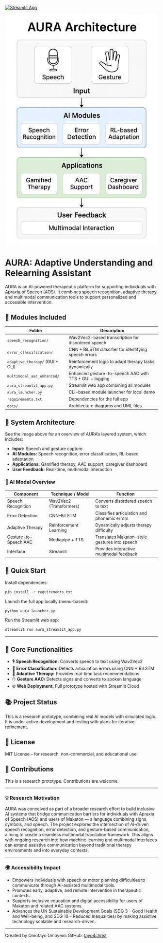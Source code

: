 [![Streamlit App](https://static.streamlit.io/badges/streamlit_badge_black_white.svg)](https://aura-apraxia-aac-rnkcwedsqwp7nwyg9umbx7.streamlit.app/)

![AURA Architecture](docs/architecture_diagram.png)

# AURA: Adaptive Understanding and Relearning Assistant

AURA is an AI-powered therapeutic platform for supporting individuals with Apraxia of Speech (AOS). It combines speech recognition, adaptive therapy, and multimodal communication tools to support personalized and accessible intervention.

## 🔧 Modules Included

| Folder                        | Description                                                  |
|-------------------------------|--------------------------------------------------------------|
| `speech_recognition/`         | Wav2Vec2-based transcription for disordered speech           |
| `error_classification/`       | CNN + BiLSTM classifier for identifying speech errors        |
| `adaptive_therapy/` (GUI + CLI) | Reinforcement logic to adapt therapy tasks dynamically       |
| `multimodal_aac_enhanced/`    | Enhanced gesture-to-speech AAC with TTS + GUI + logging      |
| `aura_streamlit_app.py`       | Streamlit web app combining all modules                      |
| `aura_launcher.py`            | CLI-based module launcher for local demo                     |
| `requirements.txt`            | Dependencies for the full app                                |
| `docs/`                       | Architecture diagrams and UML files                          |

## 📸 System Architecture

See the image above for an overview of AURA’s layered system, which includes:
- **Input:** Speech and gesture capture
- **AI Modules:** Speech recognition, error classification, RL-based adaptation
- **Applications:** Gamified therapy, AAC support, caregiver dashboard
- **User Feedback:** Real-time, multimodal interaction

### 🧠 AI Model Overview

| Component | Technique / Model | Function |
|------------|------------------|-----------|
| Speech Recognition | Wav2Vec2 (Transformers) | Converts disordered speech to text |
| Error Detection | CNN–BiLSTM | Classifies articulation and phonemic errors |
| Adaptive Therapy | Reinforcement Learning | Dynamically adjusts therapy difficulty |
| Gesture-to-Speech AAC | Mediapipe + TTS | Translates Makaton-style gestures into speech |
| Interface | Streamlit | Provides interactive multimodal feedback |


## 🚀 Quick Start

Install dependencies:

```bash
pip install -r requirements.txt
```

Launch the full app locally (menu-based):

```bash
python aura_launcher.py
```

Run the Streamlit web app:

```bash
streamlit run aura_streamlit_app.py
```

---

## 🧪 Core Functionalities

- 🎙 **Speech Recognition:** Converts speech to text using Wav2Vec2
- 🧠 **Error Classification:** Detects articulation errors using CNN + BiLSTM
- 🎯 **Adaptive Therapy:** Provides real-time task recommendations
- ✋ **Gesture AAC:** Detects signs and converts to spoken language
- 🌐 **Web Deployment:** Full prototype hosted with Streamlit Cloud

## 📚 Project Status

This is a research prototype, combining real AI models with simulated logic. It is under active development and testing with plans for iterative refinement.

## 🧠 License

MIT License – for research, non-commercial, and educational use.

## 🤝 Contributions

This is a research prototype. Contributions are welcome.

---

### 💡 Research Motivation
AURA was conceived as part of a broader research effort to build inclusive AI systems that bridge communication barriers for individuals with Apraxia of Speech (AOS) and users of Makaton — a language combining signs, symbols, and speech.
The project explores the intersection of AI-driven speech recognition, error detection, and gesture-based communication, aiming to create a seamless multimodal translation framework.
This aligns with ongoing research into how machine learning and multimodal interfaces can extend assistive communication beyond traditional therapy environments and into everyday contexts.

---

### 🌍 Accessibility Impact

- Empowers individuals with speech or motor planning difficulties to communicate through AI-assisted multimodal tools.
- Promotes early, adaptive, and remote intervention in therapeutic contexts.
- Supports inclusive education and digital accessibility for users of Makaton and related AAC systems.
- Advances the UN Sustainable Development Goals (SDG 3 – Good Health and Well-being, and SDG 10 – Reduced Inequalities) by making assistive technology scalable and research-driven.

---

Created by Omotayo Omoyemi
GitHub: [tayo4christ](https://github.com/tayo4christ)
